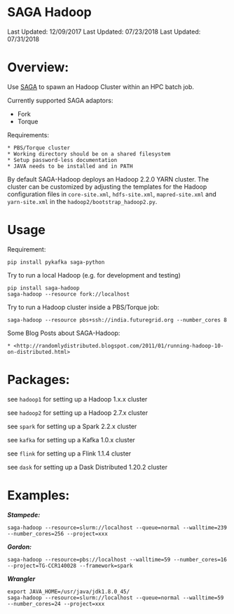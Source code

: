 # SAGA Hadoop

Last Updated: 12/09/2017
Last Updated: 07/23/2018
Last Updated: 07/31/2018

# Overview:

Use [SAGA](http://saga-project.github.io/saga-python/) to spawn an Hadoop Cluster within an HPC batch job.

Currently supported SAGA adaptors:

- Fork
- Torque

Requirements:

	* PBS/Torque cluster
	* Working directory should be on a shared filesystem
	* Setup password-less documentation
	* JAVA needs to be installed and in PATH

By default SAGA-Hadoop deploys an Hadoop 2.2.0 YARN cluster. The cluster can be customized by adjusting the templates for the Hadoop configuration files in `core-site.xml`, `hdfs-site.xml`, `mapred-site.xml` and `yarn-site.xml` in the `hadoop2/bootstrap_hadoop2.py`.



# Usage

Requirement:
    
    pip install pykafka saga-python

Try to run a local Hadoop (e.g. for development and testing)
	
	
	
    pip install saga-hadoop
    saga-hadoop --resource fork://localhost
    
    
Try to run a Hadoop cluster inside a PBS/Torque job:

    saga-hadoop --resource pbs+ssh://india.futuregrid.org --number_cores 8

Some Blog Posts about SAGA-Hadoop:

    * <http://randomlydistributed.blogspot.com/2011/01/running-hadoop-10-on-distributed.html>


# Packages:

see `hadoop1` for setting up a Hadoop 1.x.x cluster

see `hadoop2` for setting up a Hadoop 2.7.x cluster
 
see `spark` for setting up a Spark 2.2.x cluster

see `kafka` for setting up a Kafka 1.0.x cluster

see `flink` for setting up a Flink 1.1.4 cluster

see `dask` for setting up a Dask Distributed 1.20.2 cluster


# Examples:


***Stampede:***

    saga-hadoop --resource=slurm://localhost --queue=normal --walltime=239 --number_cores=256 --project=xxx


***Gordon:***

    saga-hadoop --resource=pbs://localhost --walltime=59 --number_cores=16 --project=TG-CCR140028 --framework=spark
    

***Wrangler***

    export JAVA_HOME=/usr/java/jdk1.8.0_45/
    saga-hadoop --resource=slurm://localhost --queue=normal --walltime=59 --number_cores=24 --project=xxx


